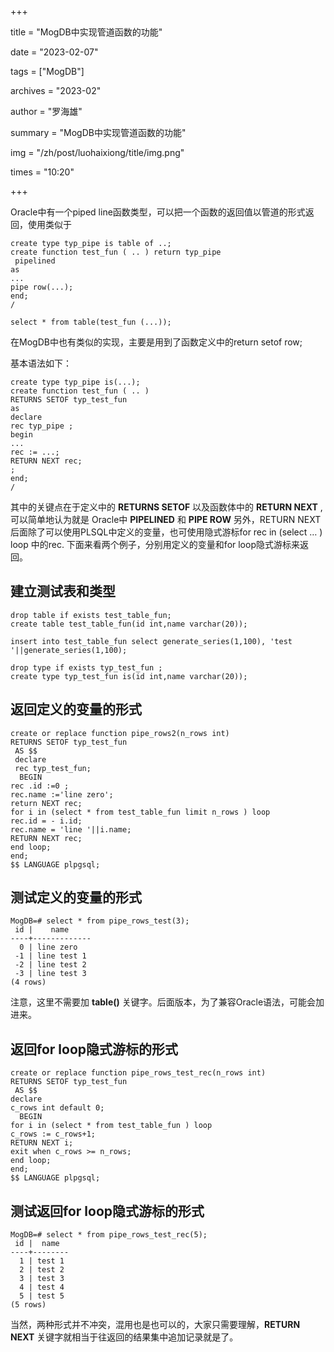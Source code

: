 +++

title = "MogDB中实现管道函数的功能" 

date = "2023-02-07" 

tags = ["MogDB"] 

archives = "2023-02" 

author = "罗海雄" 

summary = "MogDB中实现管道函数的功能"

img = "/zh/post/luohaixiong/title/img.png" 

times = "10:20"

+++

Oracle中有一个piped line函数类型，可以把一个函数的返回值以管道的形式返回，使用类似于

```
create type typ_pipe is table of ..;
create function test_fun ( .. ) return typ_pipe 
 pipelined 
as 
...
pipe row(...);
end;
/

select * from table(test_fun (...));
```

在MogDB中也有类似的实现，主要是用到了函数定义中的return setof row;

基本语法如下：

```
create type typ_pipe is(...);
create function test_fun ( .. )
RETURNS SETOF typ_test_fun
as 
declare
rec typ_pipe ;
begin
...
rec := ...;
RETURN NEXT rec;
;
end;
/
```

其中的关键点在于定义中的 **RETURNS SETOF** 以及函数体中的 **RETURN NEXT** , 可以简单地认为就是 Oracle中 **PIPELINED** 和 **PIPE ROW**
另外，RETURN NEXT后面除了可以使用PLSQL中定义的变量，也可使用隐式游标for rec in (select … ) loop 中的rec.
下面来看两个例子，分别用定义的变量和for loop隐式游标来返回。

## 建立测试表和类型

```
drop table if exists test_table_fun;
create table test_table_fun(id int,name varchar(20));

insert into test_table_fun select generate_series(1,100), 'test '||generate_series(1,100);

drop type if exists typ_test_fun ;
create type typ_test_fun is(id int,name varchar(20));
```

## 返回定义的变量的形式

```
create or replace function pipe_rows2(n_rows int)
RETURNS SETOF typ_test_fun
 AS $$
 declare
 rec typ_test_fun;
  BEGIN
rec .id :=0 ;
rec.name :='line zero';
return NEXT rec;
for i in (select * from test_table_fun limit n_rows ) loop
rec.id = - i.id;
rec.name = 'line '||i.name;
RETURN NEXT rec;
end loop;
end;
$$ LANGUAGE plpgsql;
```

## 测试定义的变量的形式

```
MogDB=# select * from pipe_rows_test(3);
 id |    name     
----+-------------
  0 | line zero
 -1 | line test 1
 -2 | line test 2
 -3 | line test 3
(4 rows)
```

注意，这里不需要加 **table()** 关键字。后面版本，为了兼容Oracle语法，可能会加进来。

## 返回for loop隐式游标的形式

```
create or replace function pipe_rows_test_rec(n_rows int)
RETURNS SETOF typ_test_fun
 AS $$
declare
c_rows int default 0;
  BEGIN
for i in (select * from test_table_fun ) loop 
c_rows := c_rows+1;
RETURN NEXT i;
exit when c_rows >= n_rows;
end loop;
end;
$$ LANGUAGE plpgsql;
```

## 测试返回for loop隐式游标的形式

```
MogDB=# select * from pipe_rows_test_rec(5);
 id |  name  
----+--------
  1 | test 1
  2 | test 2
  3 | test 3
  4 | test 4
  5 | test 5
(5 rows)
```

当然，两种形式并不冲突，混用也是也可以的，大家只需要理解，**RETURN NEXT** 关键字就相当于往返回的结果集中追加记录就是了。
